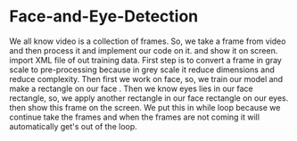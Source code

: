 # Face-and-Eye-Detection
We all know video is a collection of frames. So, we take a frame from video and then process it and implement our code on it. and show it on screen.
import XML file of out training data.
First step is to convert a frame in gray scale to pre-processing because in grey scale it reduce dimensions and reduce complexity.
Then first we work on face, so, we train our model and make a rectangle on our face .
Then we know eyes lies in our face rectangle, so, we apply another rectangle in our face rectangle on our eyes.
then show this frame on the screen.
We put this in while loop because we continue take the frames and when the frames are not coming it will automatically get's out of the loop.
